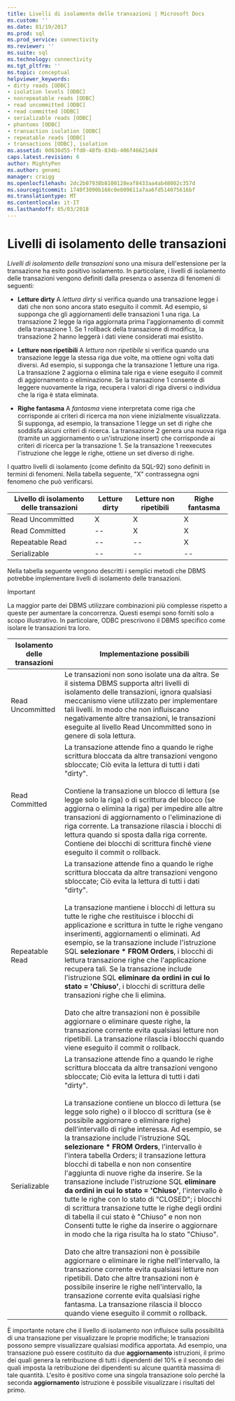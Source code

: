 ```yaml
---
title: Livelli di isolamento delle transazioni | Microsoft Docs
ms.custom: ''
ms.date: 01/19/2017
ms.prod: sql
ms.prod_service: connectivity
ms.reviewer: ''
ms.suite: sql
ms.technology: connectivity
ms.tgt_pltfrm: ''
ms.topic: conceptual
helpviewer_keywords:
- dirty reads [ODBC]
- isolation levels [ODBC]
- nonrepeatable reads [ODBC]
- read uncommitted [ODBC]
- read committed [ODBC]
- serializable reads [ODBC]
- phantoms [ODBC]
- transaction isolation [ODBC]
- repeatable reads [ODBC]
- transactions [ODBC], isolation
ms.assetid: 0d638d55-ffd0-48fb-834b-406f466214d4
caps.latest.revision: 6
author: MightyPen
ms.author: genemi
manager: craigg
ms.openlocfilehash: 2dc2b07938b8100128eaf8433aa4ab48002c357d
ms.sourcegitcommit: 1740f3090b168c0e809611a7aa6fd514075616bf
ms.translationtype: MT
ms.contentlocale: it-IT
ms.lasthandoff: 05/03/2018
---
```

# <a name="transaction-isolation-levels"></a>Livelli di isolamento delle transazioni
*Livelli di isolamento delle transazioni* sono una misura dell'estensione per la transazione ha esito positivo isolamento. In particolare, i livelli di isolamento delle transazioni vengono definiti dalla presenza o assenza di fenomeni di seguenti:  
  
-   **Letture dirty** A *lettura dirty* si verifica quando una transazione legge i dati che non sono ancora stato eseguito il commit. Ad esempio, si supponga che gli aggiornamenti delle transazioni 1 una riga. La transazione 2 legge la riga aggiornata prima l'aggiornamento di commit della transazione 1. Se 1 rollback della transazione di modifica, la transazione 2 hanno leggerà i dati viene considerati mai esistito.  
  
-   **Letture non ripetibili** A *lettura non ripetibile* si verifica quando una transazione legge la stessa riga due volte, ma ottiene ogni volta dati diversi. Ad esempio, si supponga che la transazione 1 letture una riga. La transazione 2 aggiorna o elimina tale riga e viene eseguito il commit di aggiornamento o eliminazione. Se la transazione 1 consente di leggere nuovamente la riga, recupera i valori di riga diversi o individua che la riga è stata eliminata.  
  
-   **Righe fantasma** A *fantasma* viene interpretata come riga che corrisponde ai criteri di ricerca ma non viene inizialmente visualizzata. Si supponga, ad esempio, la transazione 1 legge un set di righe che soddisfa alcuni criteri di ricerca. La transazione 2 genera una nuova riga (tramite un aggiornamento o un'istruzione insert) che corrisponde ai criteri di ricerca per la transazione 1. Se la transazione 1 reexecutes l'istruzione che legge le righe, ottiene un set diverso di righe.  
  
 I quattro livelli di isolamento (come definito da SQL-92) sono definiti in termini di fenomeni. Nella tabella seguente, "X" contrassegna ogni fenomeno che può verificarsi.  
  
|Livello di isolamento delle transazioni|Letture dirty|Letture non ripetibili|Righe fantasma|  
|---------------------------------|-----------------|-------------------------|--------------|  
|Read Uncommitted|X|X|X|  
|Read Committed|--|X|X|  
|Repeatable Read|--|--|X|  
|Serializable|--|--|--|  
  
 Nella tabella seguente vengono descritti i semplici metodi che DBMS potrebbe implementare livelli di isolamento delle transazioni.  
  
> [!IMPORTANT]  
>  La maggior parte dei DBMS utilizzare combinazioni più complesse rispetto a queste per aumentare la concorrenza. Questi esempi sono forniti solo a scopo illustrativo. In particolare, ODBC prescrivono il DBMS specifico come isolare le transazioni tra loro.  
  
|Isolamento delle transazioni|Implementazione possibili|  
|---------------------------|-----------------------------|  
|Read Uncommitted|Le transazioni non sono isolate una da altra. Se il sistema DBMS supporta altri livelli di isolamento delle transazioni, ignora qualsiasi meccanismo viene utilizzato per implementare tali livelli. In modo che non influiscano negativamente altre transazioni, le transazioni eseguite al livello Read Uncommitted sono in genere di sola lettura.|  
|Read Committed|La transazione attende fino a quando le righe scrittura bloccata da altre transazioni vengono sbloccate; Ciò evita la lettura di tutti i dati "dirty".<br /><br /> Contiene la transazione un blocco di lettura (se legge solo la riga) o di scrittura del blocco (se aggiorna o elimina la riga) per impedire alle altre transazioni di aggiornamento o l'eliminazione di riga corrente. La transazione rilascia i blocchi di lettura quando si sposta dalla riga corrente. Contiene dei blocchi di scrittura finché viene eseguito il commit o rollback.|  
|Repeatable Read|La transazione attende fino a quando le righe scrittura bloccata da altre transazioni vengono sbloccate; Ciò evita la lettura di tutti i dati "dirty".<br /><br /> La transazione mantiene i blocchi di lettura su tutte le righe che restituisce i blocchi di applicazione e scrittura in tutte le righe vengano inserimenti, aggiornamenti o eliminati. Ad esempio, se la transazione include l'istruzione SQL **selezionare \* FROM Orders**, i blocchi di lettura transazione righe che l'applicazione recupera tali. Se la transazione include l'istruzione SQL **eliminare da ordini in cui lo stato = 'Chiuso'**, i blocchi di scrittura delle transazioni righe che li elimina.<br /><br /> Dato che altre transazioni non è possibile aggiornare o eliminare queste righe, la transazione corrente evita qualsiasi letture non ripetibili. La transazione rilascia i blocchi quando viene eseguito il commit o rollback.|  
|Serializable|La transazione attende fino a quando le righe scrittura bloccata da altre transazioni vengono sbloccate; Ciò evita la lettura di tutti i dati "dirty".<br /><br /> La transazione contiene un blocco di lettura (se legge solo righe) o il blocco di scrittura (se è possibile aggiornare o eliminare righe) dell'intervallo di righe interessa. Ad esempio, se la transazione include l'istruzione SQL **selezionare \* FROM Orders**, l'intervallo è l'intera tabella Orders; il transazione lettura blocchi di tabella e non non consentire l'aggiunta di nuove righe da inserire. Se la transazione include l'istruzione SQL **eliminare da ordini in cui lo stato = 'Chiuso'**, l'intervallo è tutte le righe con lo stato di "CLOSED"; i blocchi di scrittura transazione tutte le righe degli ordini di tabella il cui stato è "Chiuso" e non non Consenti tutte le righe da inserire o aggiornare in modo che la riga risulta ha lo stato "Chiuso".<br /><br /> Dato che altre transazioni non è possibile aggiornare o eliminare le righe nell'intervallo, la transazione corrente evita qualsiasi letture non ripetibili. Dato che altre transazioni non è possibile inserire le righe nell'intervallo, la transazione corrente evita qualsiasi righe fantasma. La transazione rilascia il blocco quando viene eseguito il commit o rollback.|  
  
 È importante notare che il livello di isolamento non influisce sulla possibilità di una transazione per visualizzare le proprie modifiche; le transazioni possono sempre visualizzare qualsiasi modifica apportata. Ad esempio, una transazione può essere costituito da due **aggiornamento** istruzioni, il primo dei quali genera la retribuzione di tutti i dipendenti del 10% e il secondo dei quali imposta la retribuzione dei dipendenti su alcune quantità massima di tale quantità. L'esito è positivo come una singola transazione solo perché la seconda **aggiornamento** istruzione è possibile visualizzare i risultati del primo.
